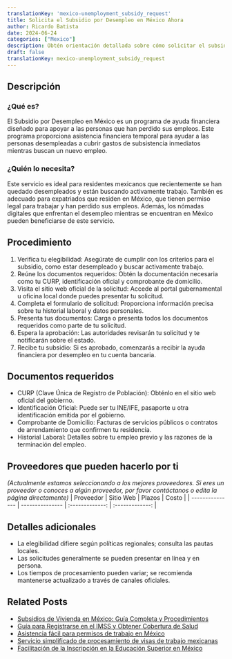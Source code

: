 ```yaml
---
translationKey: 'mexico-unemployment_subsidy_request'
title: Solicita el Subsidio por Desempleo en México Ahora
author: Ricardo Batista
date: 2024-06-24
categories: ["Mexico"]
description: Obtén orientación detallada sobre cómo solicitar el subsidio por desempleo en México sin esfuerzo. ¡Tu ayuda financiera te espera!
draft: false
translationKey: mexico-unemployment_subsidy_request
---
```


## Descripción
### ¿Qué es?
El Subsidio por Desempleo en México es un programa de ayuda financiera diseñado para apoyar a las personas que han perdido sus empleos. Este programa proporciona asistencia financiera temporal para ayudar a las personas desempleadas a cubrir gastos de subsistencia inmediatos mientras buscan un nuevo empleo.

### ¿Quién lo necesita?
Este servicio es ideal para residentes mexicanos que recientemente se han quedado desempleados y están buscando activamente trabajo. También es adecuado para expatriados que residen en México, que tienen permiso legal para trabajar y han perdido sus empleos. Además, los nómadas digitales que enfrentan el desempleo mientras se encuentran en México pueden beneficiarse de este servicio.

## Procedimiento

1. Verifica tu elegibilidad: Asegúrate de cumplir con los criterios para el subsidio, como estar desempleado y buscar activamente trabajo.
2. Reúne los documentos requeridos: Obtén la documentación necesaria como tu CURP, identificación oficial y comprobante de domicilio.
3. Visita el sitio web oficial de la solicitud: Accede al portal gubernamental u oficina local donde puedes presentar tu solicitud.
4. Completa el formulario de solicitud: Proporciona información precisa sobre tu historial laboral y datos personales.
5. Presenta tus documentos: Carga o presenta todos los documentos requeridos como parte de tu solicitud.
6. Espera la aprobación: Las autoridades revisarán tu solicitud y te notificarán sobre el estado.
7. Recibe tu subsidio: Si es aprobado, comenzarás a recibir la ayuda financiera por desempleo en tu cuenta bancaria.

## Documentos requeridos

- CURP (Clave Única de Registro de Población): Obténlo en el sitio web oficial del gobierno.
- Identificación Oficial: Puede ser tu INE/IFE, pasaporte u otra identificación emitida por el gobierno.
- Comprobante de Domicilio: Facturas de servicios públicos o contratos de arrendamiento que confirmen tu residencia.
- Historial Laboral: Detalles sobre tu empleo previo y las razones de la terminación del empleo.

## Proveedores que pueden hacerlo por ti
_(Actualmente estamos seleccionando a los mejores proveedores. Si eres un proveedor o conoces a algún proveedor, por favor contáctanos o edita la página directamente)_
| Proveedor       |     Sitio Web    |     Plazos       |       Costo     |
| --------------- | --------------- |  :-------------: | :-------------: |

## Detalles adicionales

- La elegibilidad difiere según políticas regionales; consulta las pautas locales.
- Las solicitudes generalmente se pueden presentar en línea y en persona.
- Los tiempos de procesamiento pueden variar; se recomienda mantenerse actualizado a través de canales oficiales.
## Related Posts

- [Subsidios de Vivienda en México: Guía Completa y Procedimientos](https://tramitit.com/spanish/guides/mexico/solicitud_de_subsidio_para_vivienda/)
- [Guía para Registrarse en el IMSS y Obtener Cobertura de Salud](https://tramitit.com/spanish/guides/mexico/inscripción_al_imss/)
- [Asistencia fácil para permisos de trabajo en México](https://tramitit.com/spanish/guides/mexico/permiso_de_trabajo/)
- [Servicio simplificado de procesamiento de visas de trabajo mexicanas](https://tramitit.com/spanish/guides/mexico/trámite_de_visa_de_trabajo/)
- [Facilitación de la Inscripción en la Educación Superior en México](https://tramitit.com/spanish/guides/mexico/inscripción_a_educación_superior/)